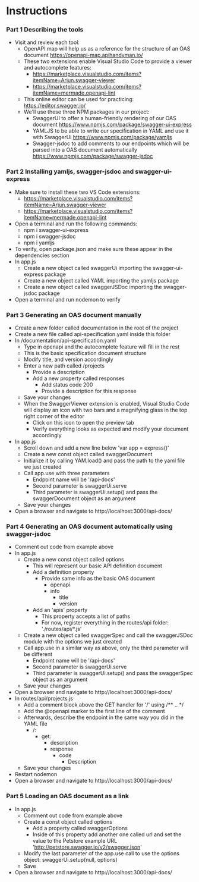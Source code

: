 # Instructions

### Part 1  Describing the tools

- Visit and review each tool:
    - OpenAPI map will help us as a reference for the structure of an OAS document https://openapi-map.apihandyman.io/
    - These two extensions enable Visual Studio Code to provide a viewer and autocomplete features:
        - https://marketplace.visualstudio.com/items?itemName=Arjun.swagger-viewer
        - https://marketplace.visualstudio.com/items?itemName=mermade.openapi-lint
    - This online editor can be used for practicing: https://editor.swagger.io/
    - We'll use these three NPM packages in our project:
        - SwaggerUI to offer a human-friendly rendering of our OAS document https://www.npmjs.com/package/swagger-ui-express
        - YAMLJS to be able to write our specification in YAML and use it with SwaggerUi https://www.npmjs.com/package/yamljs
        - Swagger-jsdoc to add comments to our endpoints which will be parsed into a OAS document automatically https://www.npmjs.com/package/swagger-jsdoc

### Part 2 Installing yamljs, swagger-jsdoc and swagger-ui-express

- Make sure to install these two VS Code extensions:
    - https://marketplace.visualstudio.com/items?itemName=Arjun.swagger-viewer
    - https://marketplace.visualstudio.com/items?itemName=mermade.openapi-lint
- Open a terminal and run the following commands:
    - npm i swagger-ui-express
    - npm i swagger-jsdoc
    - npm i yamljs
- To verify, open package.json and make sure these appear in the dependencies section
- In app.js
    - Create a new object called swaggerUi importing the swagger-ui-express package
    - Create a new object called YAML importing the yamljs package
    - Create a new object called swaggerJSDoc importing the swagger-jsdoc package
- Open a terminal and run nodemon to verify

### Part 3 Generating an OAS document manually

- Create a new folder called documentation in the root of the project
- Create a new file called api-specification.yaml inside this folder
- In /documentation/api-specification.yaml
    - Type in openapi and the autocomplete feature will fill in the rest
    - This is the basic specification document structure
    - Modify title, and version accordingly
    - Enter a new path called /projects
        - Provide a description
        - Add a new property called responses
            - Add status code 200
            - Provide a description for this response
    - Save your changes
    - When the SwaggerViewer extension is enabled, Visual Studio Code will display an icon with two bars and a magnifying glass in the top right corner of the editor
        - Click on this icon to open the preview tab
        - Verify everything looks as expected and modify your document accordingly
- In app.js
    - Scroll down and add a new line below 'var app = express()'
    - Create a new const object called swaggerDocument
    - Initialize it by calling YAM.load() and pass the path to the yaml file we just created
    - Call app.use with three parameters
        - Endpoint name will be '/api-docs'
        - Second parameter is swaggerUi.serve
        - Third parameter is swaggerUi.setup() and pass the swaggerDocument object as an argument
    - Save your changes
- Open a browser and navigate to http://localhost:3000/api-docs/

### Part 4 Generating an OAS document automatically using swagger-jsdoc

- Comment out code from example above
- In app.js
    - Create a new const object called options
        - This will represent our basic API definition document
        - Add a definition property
            - Provide same info as the basic OAS document
                - openapi
                - info
                    - title
                    - version
        - Add an 'apis' property
            - This property accepts a list of paths
            - For now, register everything in the routes/api folder: './routes/api/*.js'
    - Create a new object called swaggerSpec and call the swaggerJSDoc module with the options we just created
    - Call app.use in a similar way as above, only the third parameter will be different
        - Endpoint name will be '/api-docs'
        - Second parameter is swaggerUi.serve
        - Third parameter is swaggerUi.setup() and pass the swaggerSpec object as an argument
    - Save your changes
- Open a browser and navigate to http://localhost:3000/api-docs/
- In routes/api/projects.js
    - Add a comment block above the GET handler for '/' using /** .. */
    - Add the @openapi marker to the first line of the comment
    - Afterwards, describe the endpoint in the same way you did in the YAML file
        - /:
            - get:
                - description
                - response
                    - code
                        - Description
    - Save your changes
- Restart nodemon
- Open a browser and navigate to http://localhost:3000/api-docs/

### Part 5 Loading an OAS document as a link

- In app.js
    - Comment out code from example above
    - Create a const object called options
        - Add a property called swaggerOptions
        - Inside of this property add another one called url and set the value to the Petstore example URL 'http://petstore.swagger.io/v2/swagger.json'
    - Modify the last parameter of the app.use call to use the options object: swaggerUi.setup(null, options)
    - Save
- Open a browser and navigate to http://localhost:3000/api-docs/
